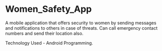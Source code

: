 # Women_Safety_App

A mobile application that offers security to women by sending messages and notifications to others in case of threats. Can call emergency contact numbers and send their location also.

Technology Used - Android Programming.
